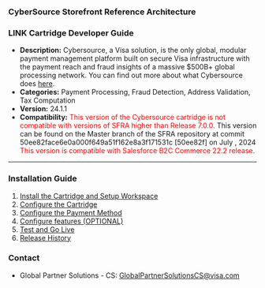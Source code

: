 ### CyberSource Storefront Reference Architecture ###
### LINK Cartridge Developer Guide ###

* **Description:**  Cybersource, a Visa solution, is the only global, modular payment management platform built on secure Visa infrastructure with the payment reach and fraud insights of a massive $500B+ global processing network. You can find out more about what Cybersource does [here](https://www.cybersource.com/en-gb.html).
* **Categories:** Payment Processing, Fraud Detection, Address Validation, Tax Computation
* **Version:** 24.1.1
* **Compatibility:** <span style="color:red">This version of the Cybersource cartridge is not compatible with versions of SFRA higher than Release 7.0.0. </span>
This version can be found on the Master branch of the SFRA repository at commit 50ee82face6e0a000f649a51f162e8a3f171531c  [50ee82f] on July , 2024 <span style="color:red">This version is compatible with Salesforce B2C Commerce 22.2 release. <span>

----

### Installation Guide ###
1. [Install the Cartridge and Setup Workspace](/cybersource-plugins-salesforceb2ccommerce/documentation/markdown/Install-catridge-WrkSpace-Setup.md)
2. [Configure the Cartridge](/cybersource-plugins-salesforceb2ccommerce/documentation/markdown/Configure-cartridge.md)
3. [Configure the Payment Method](/cybersource-plugins-salesforceb2ccommerce/documentation/markdown/Configure-payment-method.md)
4. [Configure features (OPTIONAL)](/cybersource-plugins-salesforceb2ccommerce/documentation/markdown/Configure-features.md)
5. [Test and Go Live](/cybersource-plugins-salesforceb2ccommerce/documentation/markdown/Test-golive.md)
6. [Release History](/cybersource-plugins-salesforceb2ccommerce/documentation/markdown/Release-history.md)

### Contact ###
* Global Partner Solutions - CS: <GlobalPartnerSolutionsCS@visa.com>
